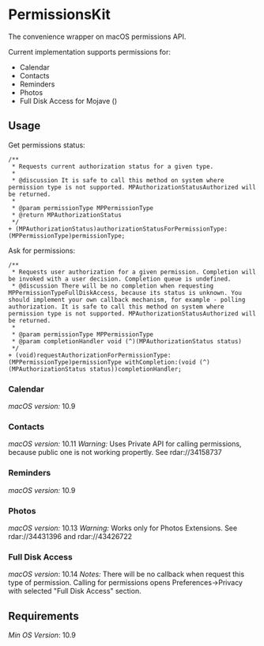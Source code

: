 # PermissionsKit

The convenience wrapper on macOS permissions API. 

Current implementation supports permissions for: 

* Calendar
* Contacts
* Reminders
* Photos
* Full Disk Access for Mojave ()

## Usage

Get permissions status:
```objc
/**
 * Requests current authorization status for a given type.
 *
 * @discussion It is safe to call this method on system where permission type is not supported. MPAuthorizationStatusAuthorized will be returned.
 *
 * @param permissionType MPPermissionType
 * @return MPAuthorizationStatus
 */
+ (MPAuthorizationStatus)authorizationStatusForPermissionType:(MPPermissionType)permissionType;
```

Ask for permissions:
```objc
/**
 * Requests user authorization for a given permission. Completion will be invoked with a user decision. Completion queue is undefined.
 * @discussion There will be no completion when requesting MPPermissionTypeFullDiskAccess, because its status is unknown. You should implement your own callback mechanism, for example - polling authorization. It is safe to call this method on system where permission type is not supported. MPAuthorizationStatusAuthorized will be returned.
 *
 * @param permissionType MPPermissionType
 * @param completionHandler void (^)(MPAuthorizationStatus status)
 */
+ (void)requestAuthorizationForPermissionType:(MPPermissionType)permissionType withCompletion:(void (^)(MPAuthorizationStatus status))completionHandler;
```

### Calendar
*macOS version:* 10.9

### Contacts
*macOS version:* 10.11
*Warning:* Uses Private API for calling permissions, because public one is not working propertly. See rdar://34158737 

### Reminders
*macOS version:* 10.9

### Photos
*macOS version:* 10.13
*Warning:* Works only for Photos Extensions. See rdar://34431396 and rdar://43426722

### Full Disk Access
*macOS version*: 10.14
*Notes:* There will be no callback when request this type of permission. Calling for permissions opens Preferences->Privacy with selected "Full Disk Access" section. 

## Requirements

*Min OS Version*: 10.9
